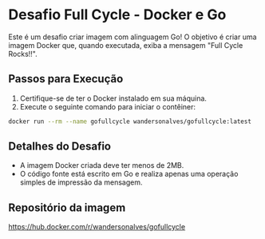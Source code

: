 # Desafio Full Cycle - Docker e Go
Este é um desafio criar imagem com alinguagem Go! O objetivo é criar uma imagem Docker que, quando executada, exiba a mensagem "Full Cycle Rocks!!".

## Passos para Execução

1. Certifique-se de ter o Docker instalado em sua máquina.
2. Execute o seguinte comando para iniciar o contêiner:

```bash
docker run --rm --name gofullcycle wandersonalves/gofullcycle:latest
```

## Detalhes do Desafio

- A imagem Docker criada deve ter menos de 2MB.
- O código fonte está escrito em Go e realiza apenas uma operação simples de impressão da mensagem.
  
## Repositório da imagem

https://hub.docker.com/r/wandersonalves/gofullcycle

